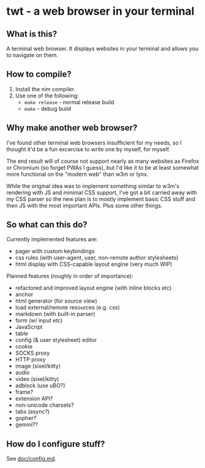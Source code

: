 # twt - a web browser in your terminal

## What is this?

A terminal web browser. It displays websites in your terminal and allows you to
navigate on them.

## How to compile?

1. Install the nim compiler.
2. Use one of the following:
	- `make release` - normal release build
	- `make` - debug build

## Why make another web browser?

I've found other terminal web browsers insufficient for my needs, so I thought
it'd be a fun excercise to write one by myself, for myself.

The end result will of course not support nearly as many websites as Firefox or
Chromium (so forget PWAs I guess), but I'd like it to be at least somewhat more
functional on the "modern web" than w3m or lynx.

While the original idea was to implement something similar to w3m's rendering
with JS and minimal CSS support, I've got a bit carried away with my CSS parser
so the new plan is to mostly implement basic CSS stuff and then JS with the
most important APIs. Plus some other things.

## So what can this do?

Currently implemented features are:

* pager with custom keybindings
* css rules (with user-agent, user, non-remote author stylesheets)
* html display with CSS-capable layout engine (very much WIP)

Planned features (roughly in order of importance):

* refactored and improved layout engine (with inline blocks etc)
* anchor
* html generator (for source view)	
* load external/remote resources (e.g. css)
* markdown (with built-in parser)
* form (w/ input etc)
* JavaScript
* table
* config (& user stylesheet) editor
* cookie
* SOCKS proxy
* HTTP proxy
* image (sixel/kitty)
* audio
* video (sixel/kitty)
* adblock (use uBO?)
* frame?
* extension API?
* non-unicode charsets?
* tabs (async?)
* gopher?
* gemini??

## How do I configure stuff?

See [doc/config.md](doc/config.md).
